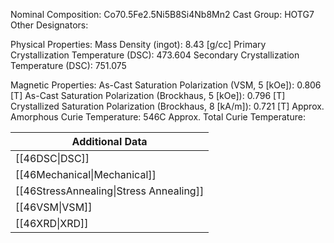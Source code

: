 Nominal Composition: Co70.5Fe2.5Ni5B8Si4Nb8Mn2
Cast Group: HOTG7
Other Designators: 
 
Physical Properties:
Mass Density (ingot): 8.43 [g/cc]
 Primary Crystallization Temperature (DSC): 473.604
Secondary Crystallization Temperature (DSC): 751.075

Magnetic Properties:
As-Cast Saturation Polarization (VSM, 5 [kOe]): 0.806 [T]
As-Cast Saturation Polarization (Brockhaus, 5 [kOe]): 0.796 [T]
Crystallized Saturation Polarization (Brockhaus, 8 [kA/m]): 0.721 [T]
Approx. Amorphous Curie Temperature: 546C
Approx. Total Curie Temperature: 

| Additional Data                         |
| --------------------------------------- |
| [[46DSC\|DSC]]                          |
| [[46Mechanical\|Mechanical]]            |
| [[46StressAnnealing\|Stress Annealing]] |
| [[46VSM\|VSM]]                          |
| [[46XRD\|XRD]]                          |
